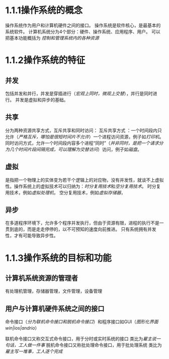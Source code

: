 
# 1.1.1操作系统的概念

操作系统作为用户和计算机硬件之间的接口。
操作系统是软件核心，是最基本的系统软件。
计算机系统分为4个部分：硬件、操作系统、应用程序、用户。
可以把基本功能概括为 *控制和管理系统内的各种资源*

# 1.1.2操作系统的特征

## 并发
包括并发和并行，并发是穿插进行（*宏观上同时，微观上交替*），并行是同时进行。
并发是虚拟和异步的基础。
## 共享
分为两种资源共享方式，互斥共享和同时访问：
	 互斥共享方式 ：一个时间段内只允许（*严格互斥，哪怕是很短时间片不允许*）一个进程访问资源，例子如*打印机*。
	同时访问方式，允许一个时间段内容多个进程“同时”（*并非同时，是把一个请求分为几个时间片段间隔完成，可以理解为交替访问*）访问，例子如*磁盘*。
## 虚拟
是指把一个物理上的实体变为若干个逻辑上的对应物，没有并发性，就谈不上虚拟性。操作系统上的虚拟技术可以归纳为：*时分复用技术*和*空分复用技术*。
时分复用技术，例如*虚拟处理机*，
空分复用技术，例如*虚拟存储器*，

## 异步
在多道程序环境下，允许多个程序并发执行，但由于资源有限，进程的执行不是一贯到底的，而是走走停停的，以不可预知的速度向前推进。
只有系统拥有并发性，才有可能导致异步性。

# 1.1.3操作系统的目标和功能

## 计算机系统资源的管理者
有处理机管理，存储器管理，文件管理，设备管理
## 用户与计算机硬件系统之间的接口
命令接口（*分为联机命令接口和脱机命令接口*）和程序接口如GUI（*图形化界面win|ios|andrio*）

联机命令接口又称交互式命令接口，用于分时或实时系统的接口
类比为*雇主说一句话，工人做一件事*
脱机命令接口又称批处理命令接口，用于批处理系统
类比为*雇主写一堆事，工人逐个完成*
